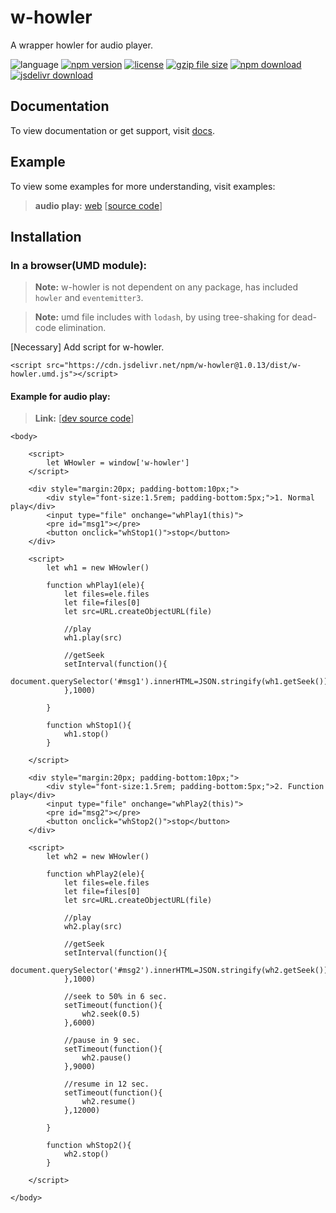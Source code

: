 # w-howler
A wrapper howler for audio player.

![language](https://img.shields.io/badge/language-JavaScript-orange.svg) 
[![npm version](http://img.shields.io/npm/v/w-howler.svg?style=flat)](https://npmjs.org/package/w-howler) 
[![license](https://img.shields.io/npm/l/w-howler.svg?style=flat)](https://npmjs.org/package/w-howler) 
[![gzip file size](http://img.badgesize.io/yuda-lyu/w-howler/master/dist/w-howler.umd.js.svg?compression=gzip)](https://github.com/yuda-lyu/w-howler)
[![npm download](https://img.shields.io/npm/dt/w-howler.svg)](https://npmjs.org/package/w-howler) 
[![jsdelivr download](https://img.shields.io/jsdelivr/npm/hm/w-howler.svg)](https://www.jsdelivr.com/package/npm/w-howler)

## Documentation
To view documentation or get support, visit [docs](https://yuda-lyu.github.io/w-howler/global.html).

## Example
To view some examples for more understanding, visit examples:

> **audio play:** [web](https://yuda-lyu.github.io/w-howler/examples/web.html) [[source code](https://github.com/yuda-lyu/w-howler/blob/master/docs/examples/web.html)]

## Installation
### In a browser(UMD module):
> **Note:** w-howler is not dependent on any package, has included `howler` and `eventemitter3`.

> **Note:** umd file includes with `lodash`, by using tree-shaking for dead-code elimination.

[Necessary] Add script for w-howler.
```alias
<script src="https://cdn.jsdelivr.net/npm/w-howler@1.0.13/dist/w-howler.umd.js"></script>
```

#### Example for audio play:
> **Link:** [[dev source code](https://github.com/yuda-lyu/w-howler/blob/master/web.html)]
```alias
<body>

    <script>
        let WHowler = window['w-howler']
    </script>

    <div style="margin:20px; padding-bottom:10px;">
        <div style="font-size:1.5rem; padding-bottom:5px;">1. Normal play</div>
        <input type="file" onchange="whPlay1(this)">
        <pre id="msg1"></pre>
        <button onclick="whStop1()">stop</button>
    </div>

    <script>
        let wh1 = new WHowler()

        function whPlay1(ele){
            let files=ele.files
            let file=files[0]
            let src=URL.createObjectURL(file)

            //play
            wh1.play(src)

            //getSeek
            setInterval(function(){
                document.querySelector('#msg1').innerHTML=JSON.stringify(wh1.getSeek())
            },1000)

        }

        function whStop1(){
            wh1.stop()
        }

    </script>

    <div style="margin:20px; padding-bottom:10px;">
        <div style="font-size:1.5rem; padding-bottom:5px;">2. Function play</div>
        <input type="file" onchange="whPlay2(this)">
        <pre id="msg2"></pre>
        <button onclick="whStop2()">stop</button>
    </div>

    <script>
        let wh2 = new WHowler()

        function whPlay2(ele){
            let files=ele.files
            let file=files[0]
            let src=URL.createObjectURL(file)

            //play
            wh2.play(src)

            //getSeek
            setInterval(function(){
                document.querySelector('#msg2').innerHTML=JSON.stringify(wh2.getSeek())
            },1000)

            //seek to 50% in 6 sec.
            setTimeout(function(){
                wh2.seek(0.5)
            },6000)

            //pause in 9 sec.
            setTimeout(function(){
                wh2.pause()
            },9000)

            //resume in 12 sec.
            setTimeout(function(){
                wh2.resume()
            },12000)

        }

        function whStop2(){
            wh2.stop()
        }

    </script>

</body>
```
